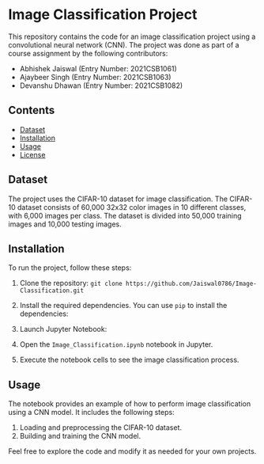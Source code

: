 # Image Classification Project

This repository contains the code for an image classification project using a convolutional neural network (CNN). The project was done as part of a course assignment by the following contributors:

- Abhishek Jaiswal (Entry Number: 2021CSB1061)
- Ajaybeer Singh (Entry Number: 2021CSB1063)
- Devanshu Dhawan (Entry Number: 2021CSB1082)

## Contents

- [Dataset](#dataset)
- [Installation](#installation)
- [Usage](#usage)
- [License](#license)

## Dataset

The project uses the CIFAR-10 dataset for image classification. The CIFAR-10 dataset consists of 60,000 32x32 color images in 10 different classes, with 6,000 images per class. The dataset is divided into 50,000 training images and 10,000 testing images.

## Installation

To run the project, follow these steps:

1. Clone the repository:
`git clone https://github.com/Jaiswal0786/Image-Classification.git`

2. Install the required dependencies. You can use `pip` to install the dependencies:

3. Launch Jupyter Notebook:


4. Open the `Image_Classification.ipynb` notebook in Jupyter.

5. Execute the notebook cells to see the image classification process.

## Usage

The notebook provides an example of how to perform image classification using a CNN model. It includes the following steps:

1. Loading and preprocessing the CIFAR-10 dataset.
2. Building and training the CNN model.

Feel free to explore the code and modify it as needed for your own projects.
